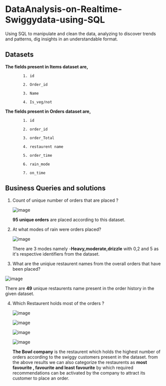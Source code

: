 # DataAnalysis-on-Realtime-Swiggydata-using-SQL
Using SQL to manipulate and clean the data, analyzing to discover trends and patterns, dig insights in an understandable format.

## Datasets
**The fields present in Items dataset are,**
            
            1. id
            
            2. Order_id
            
            3. Name
            
            4. Is_veg/not

**The fields present in Orders dataset are,**
            
            1. id
            
            2. order_id
            
            3. order_Total
            
            4. restaurent name
            
            5. order_time
            
            6. rain_mode
            
            7. on_time


## Business Queries and solutions
1. Count of unique number of orders that are placed ?

   ![image](https://github.com/deva-246/DataAnalysis-on-Realtime-Swiggydata-using-SQL/assets/75877347/9bfec0ac-9970-4719-8314-166057b0e2b6)
   
   **95 unique orders** are placed according to this dataset.

   
   

2. At what modes of rain were orders placed?

   ![image](https://github.com/deva-246/DataAnalysis-on-Realtime-Swiggydata-using-SQL/assets/75877347/0192b30f-7201-4c39-ba72-2484f4c87ec8)

   There are 3 modes namely -**Heavy,moderate,drizzle** with 0,2 and 5 as it's respective identifiers from the dataset.

   
   

3.  What are the uniqiue restaurent names from the overall orders that have been placed?

   ![image](https://github.com/deva-246/DataAnalysis-on-Realtime-Swiggydata-using-SQL/assets/75877347/f290ab7c-7a34-48b9-9345-321b54263034)

   There are **49** unique restaurents name present in the order history in the given dataset.

   
   

4.  Which Restaurent holds most of the orders ?

    ![image](https://github.com/deva-246/DataAnalysis-on-Realtime-Swiggydata-using-SQL/assets/75877347/68b8cc0d-8b06-4f95-a608-2d278e46eb83)
    
    ![image](https://github.com/deva-246/DataAnalysis-on-Realtime-Swiggydata-using-SQL/assets/75877347/e4b61785-5daf-4261-a905-cd880b58fdc0)

    ![image](https://github.com/deva-246/DataAnalysis-on-Realtime-Swiggydata-using-SQL/assets/75877347/377aba1b-8f0a-43b6-8dd6-61ceb4b9dfd1)
    
    ![image](https://github.com/deva-246/DataAnalysis-on-Realtime-Swiggydata-using-SQL/assets/75877347/5e8a17f7-f73e-4437-bfcb-68f3379d41bc)
    

    **The Bowl company** is the restaurent which holds the highest number of orders according to the swiggy customers present in the dataset. from the above results we can also categorize the restaurents as **most favourite , favourite and least favourite** by which required recommendations can be activated by the company to attract its customer to place an order. 







   

   
   


            




